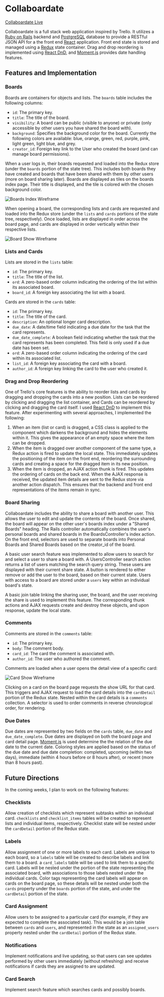 # Collaboardate

[Collaboardate Live](https://collaboardate.com)

Collaboardate is a full stack web application inspired by Trello.  It utilizes a [Ruby on Rails](http://rubyonrails.org/) backend and [PostgreSQL](https://www.postgresql.org/) database to provide a RESTful JSON API for a the front end [React](https://facebook.github.io/react/) application.  Front end state is stored and managed using a [Redux](https://github.com/reactjs/redux) state container. Drag and drop reordering is implemented using [React DnD](https://gaearon.github.io/react-dnd/), and [Moment.js](http://momentjs.com/) provides date handling features.

## Features and Implementation

### Boards

Boards are containers for objects and lists.  The `boards` table includes the following columns:

- `id`: The primary key.
- `title`: The title of the board.
- `visibility`: A board can be public (visible to anyone) or private (only accessible by other users you have shared the board with).
- `background`: Specifies the background color for the board.  Currently the following colors are available: blue, orange, green, red, purple, pink, light green, light blue, and grey.
- `creator_id`: Foreign key link to the User who created the board (and can manage board permissions).

When a user logs in, their boards requested and loaded into the Redux store (under the `boards` portion of the state tree).  This includes both boards they have created and boards that have been shared with them by other users (more on board sharing later).  Boards are displayed as tiles on the boards index page.  Their title is displayed, and the tile is colored with the chosen background color.

![Boards Index Wireframe](wireframes/boards-index.png)

When opening a board, the corresponding lists and cards are requested and loaded into the Redux store (under the `lists` and `cards` portions of the state tree, respectively).  Once loaded, lists are displayed in order across the board page, and cards are displayed in order vertically within their respective lists.

![Board Show Wireframe](wireframes/boards-show.png)

### Lists and Cards

Lists are stored in the `lists` table:

- `id`: The primary key.
- `title`: The title of the list.
- `ord`: A zero-based order column indicating the ordering of the list within its associated board.
- `board_id`: A foreign key associating the list with a board.

Cards are stored in the `cards` table:

- `id`: The primary key.
- `title`: The title of the card.
- `description`: An optional longer card description.
- `due_date`: A date/time field indicating a due date for the task that the card represents.
- `due_date_complete`: A boolean field indicating whether the task that the card represents has been completed.  This field is only used if a due date has been set.
- `ord`: A zero-based order column indicating the ordering of the card within its associated list.
- `list_id`: A foreign key associating the card with a board.
- `author_id`: A foreign key linking the card to the user who created it.

### Drag and Drop Reordering

One of Trello's core features is the ability to reorder lists and cards by dragging and dropping the cards into a new position.  Lists can be reordered by clicking and dragging the list container, and Cards can be reordered by clicking and dragging the card itself.  I used [React DnD](https://gaearon.github.io/react-dnd/) to implement this feature.  After experimenting with several approaches, I implemented the following:

1. When an item (list or card) is dragged, a CSS class is applied to the component which darkens the background and hides the elements within it.  This gives the appearance of an empty space where the item can be dropped.
2. When the item is dragged over another component of the same type, a Redux action is fired to update the local state.  This immediately updates the positioning of the item on the front end, reordering the surrounding cards and creating a space for the dragged item in its new position.
3. When the item is dropped, an AJAX action thunk is fired.  This updates the ordering of cards on the back end.  When the AJAX response is received, the updated item details are sent to the Redux store via another action dispatch.  This ensures that the backend and front end representations of the items remain in sync.

### Board Sharing

Collaboardate includes the ability to share a board with another user.  This allows the user to edit and update the contents of the board.  Once shared, the board will appear on the other user's boards index under a "Shared Boards" heading.  The Rails controller automatically combines the user's personal boards and shared boards in the BoardsController's index action.  On the front end, selectors are used to separate boards into Personal Boards and Shared Boards based on the creator_id of the board.

A basic user search feature was implemented to allow users to search for and select a user to share a board with. A UsersController search action returns a list of users matching the search query string.  These users are displayed with their current share state.  A button is rendered to either remove or add the user to the board, based on their current state. Users with access to a board are stored under a `users` key within an individual board's state.  

A basic join table linking the sharing user, the board, and the user receiving the share is used to implement this feature.  The corresponding thunk actions and AJAX requests create and destroy these objects, and upon response, update the local state.

### Comments

Comments are stored in the `comments` table:

- `id`: The primary key.
- `body`: The comment body.
- `card_id`: The card the comment is associated with.
- `author_id`: The user who authored the comment.

Comments are loaded when a user opens the detail view of a specific card:

![Card Show Wireframe](wireframes/cards-show.png)

Clicking on a card on the board page requests the show URL for that card.  This triggers and AJAX request to load the card details into the `cardDetail` portion of the Redux state.  Nested within the card details is a `comments` collection.  A selector is used to order comments in reverse chronological order, for rendering.

### Due Dates

Due dates are represented by two fields on the `cards` table, `due_date` and `due_date_complete`.  Due dates are displayed on both the board page and card detail page. [Moment.js](http://momentjs.com/) is used determine the the relation of the due date to the current date.  Coloring styles are applied based on the status of the due date and due date completion: completed, upcoming (within two days), immediate (within 4 hours before or 8 hours after), or recent (more than 8 hours past).

## Future Directions

In the coming weeks, I plan to work on the following features:

### Checklists

Allow creation of checklists which represent subtasks within an individual card.  `checklists` and `checklist_items` tables will be created to represent lists and individual items, respectively.  Checklist state will be nested under the `cardDetail` portion of the Redux state.

### Labels

Allow assignment of one or more labels to each card.  Labels are unique to each board, so a `labels` table will be created to describe labels and link them to a board.  a `card_labels` table will be used to link them to a specific card.  Labels will be nested under the portion of the state representing the associated board, with associations to those labels nested under the individual cards.  Color tags representing the card labels will appear on cards on the board page, so these details will be nested under both the `cards` property under the `boards` portion of the state, and under the `cardDetail` portion of the state.

### Card Assignment

Allow users to be assigned to a particular card (for example, if they are expected to complete the associated task).  This would be a join table between `cards` and `users`, and represented in the state as an `assigned_users` property nested under the `cardDetail` portion of the Redux state.

### Notifications

Implement notifications and live updating, so that users can see updates performed by other users immediately (without refreshing) and receive notifications if cards they are assigned to are updated.

### Card Search

Implement search feature which searches cards and possibly boards.
